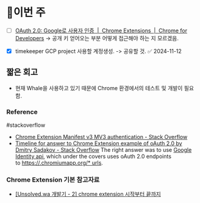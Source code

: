 
# 이번 주
- [ ] [OAuth 2.0: Google로 사용자 인증  |  Chrome Extensions  |  Chrome for Developers](https://developer.chrome.com/docs/extensions/how-to/integrate/oauth?hl=ko)
      -> 공개 키 얻어오는 부분 어떻게 접근해야 하는 지 모르겠음.
- [x] timekeeper GCP project 사용할 계정생성. -> 공유할 것. ✅ 2024-11-12



## 짧은 회고
- 현재 Whale을 사용하고 있기 때문에 Chrome 환경에서의 테스트 및 개발이 필요함.



### Reference

#stackoverflow
- [Chrome Extension Manifest v3 MV3 authentication - Stack Overflow](https://stackoverflow.com/questions/72514608/chrome-extension-manifest-v3-mv3-authentication)
- [Timeline for answer to Chrome Extension example of oAuth 2.0 by Dmitry Sadakov - Stack Overflow](https://stackoverflow.com/posts/28349790/timeline)
	The right answer was to use [Google Identity api](https://developer.chrome.com/apps/identity), which under the covers uses oAuth 2.0 endpoints to [https://.chromiumapp.org/* urls](https://developer.chrome.com/apps/identity#method-launchWebAuthFlow).

### Chrome Extension 기본 참고자료
- [[Unsolved.wa 개발기 - 2] chrome extension 시작부터 끝까지](https://80000coding.oopy.io/34a2083b-c159-4524-b5f2-750d3ab4fbba)